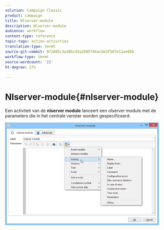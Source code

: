 ```yaml
---
solution: Campaign Classic
product: campaign
title: Nlserver-module
description: Nlserver-module
audience: workflow
content-type: reference
topic-tags: action-activities
translation-type: tm+mt
source-git-commit: 972885c3a38bcd3a260574bacbb3f507e11ae05b
workflow-type: tm+mt
source-wordcount: '22'
ht-degree: 27%

---
```



# Nlserver-module{#nlserver-module}

Een activiteit van de **nlserver module** lanceert een nlserver module met de parameters die in het centrale venster worden gespecificeerd.

![](assets/nlserver_module_edit.png)

